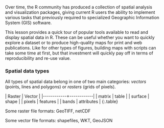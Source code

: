---
---

Over time, the R community has produced a collection of spatial analysis and visualization packages, giving current R users the ability to implement various tasks that previously required to specialized Geographic Information System (GIS) software. 

This lesson provides a quick tour of popular tools available to read and display spatial data in R. These can be useful whether you want to quickly explore a dataset or to produce high-quality maps for print and web publications. Like for other types of figures, building maps with scripts can take some time at first, but that investment will quickly pay off in terms of reproducibility and re-use value.

<!--split-->

### Spatial data types

All types of spatial data belong in one of two main categories: 
*vectors* (points, lines and polygons) or *rasters* (grids of pixels).

| Raster     | Vector     |
|------------+------------|
| matrix     | table      |
| surface    | shape      |
| pixels     | features   |
| bands      | attributes |
{:.table}

Some raster file formats: GeoTIFF, netCDF

Some vector file formats: shapefiles, WKT, GeoJSON
